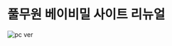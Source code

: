 # 풀무원 베이비밀 사이트 리뉴얼

![pc ver](https://user-images.githubusercontent.com/75009488/111435697-711a3180-8744-11eb-8188-b9eb0062ef98.jpg)
